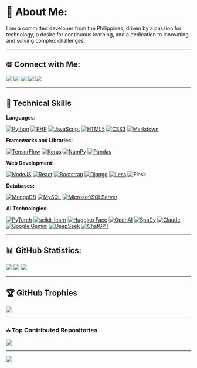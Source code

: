 # 💫 About Me:
I am a committed developer from the Philippines, driven by a passion for technology, a desire for continuous learning, and a dedication to innovating and solving complex challenges.

---

## 🌐 Connect with Me:

<a href="https://github.com/ronknight?tab=followers"><img src="https://img.shields.io/github/followers/ronknight?style=social"></a>
<a href="https://github.com/ronknight/ronknight/stargazers"><img src="https://img.shields.io/github/stars/BEPb/BEPb.svg?logo=github"></a>
<a href="https://github.com/ronknight/ronknight/network/members"><img src="https://img.shields.io/github/forks/BEPb/BEPb.svg?color=blue&logo=github"></a>
<a href="https://twitter.com/PinoyITSolution"><img src="https://img.shields.io/twitter/follow/PinoyITSolution?style=social"></a>
<a href="https://youtube.com/@PinoyITSolution"><img src="https://img.shields.io/youtube/channel/subscribers/UCeoETAlg3skyMcQPqr97omg"></a>

---

## 🚀 Technical Skills

**Languages:**

[![Python](https://img.shields.io/badge/python-3670A0?style=for-the-badge&logo=python&logoColor=ffdd54)](https://www.python.org/)
[![PHP](https://img.shields.io/badge/php-%23777BB4.svg?style=for-the-badge&logo=php&logoColor=white)](https://www.php.net/)
[![JavaScript](https://img.shields.io/badge/javascript-%23323330.svg?style=for-the-badge&logo=javascript&logoColor=%23F7DF1E)](https://developer.mozilla.org/en-US/docs/Web/JavaScript)
[![HTML5](https://img.shields.io/badge/html5-%23E34F26.svg?style=for-the-badge&logo=html5&logoColor=white)](https://developer.mozilla.org/en-US/docs/Web/Guide/HTML/HTML5)
[![CSS3](https://img.shields.io/badge/css3-%231572B6.svg?style=for-the-badge&logo=css3&logoColor=white)](https://developer.mozilla.org/en-US/docs/Web/CSS)
[![Markdown](https://img.shields.io/badge/markdown-%23000000.svg?style=for-the-badge&logo=markdown&logoColor=white)](https://www.markdownguide.org/)

**Frameworks and Libraries:**

[![TensorFlow](https://img.shields.io/badge/TensorFlow-%23FF6F00.svg?style=for-the-badge&logo=TensorFlow&logoColor=white)](https://www.tensorflow.org/)
[![Keras](https://img.shields.io/badge/Keras-%23D00000.svg?style=for-the-badge&logo=Keras&logoColor=white)](https://keras.io/)
[![NumPy](https://img.shields.io/badge/numpy-%23013243.svg?style=for-the-badge&logo=numpy&logoColor=white)](https://numpy.org/)
[![Pandas](https://img.shields.io/badge/pandas-%23150458.svg?style=for-the-badge&logo=pandas&logoColor=white)](https://pandas.pydata.org/)

**Web Development:**

[![NodeJS](https://img.shields.io/badge/node.js-6DA55F?style=for-the-badge&logo=node.js&logoColor=white)](https://nodejs.org/)
[![React](https://img.shields.io/badge/react-%2320232a.svg?style=for-the-badge&logo=react&logoColor=%2361DAFB)](https://reactjs.org/)
[![Bootstrap](https://img.shields.io/badge/bootstrap-%238511FA.svg?style=for-the-badge&logo=bootstrap&logoColor=white)](https://getbootstrap.com/)
[![Django](https://img.shields.io/badge/django-%23092E20.svg?style=for-the-badge&logo=django&logoColor=white)](https://www.djangoproject.com/)
[![Less](https://img.shields.io/badge/less-2B4C80?style=for-the-badge&logo=less&logoColor=white)](http://lesscss.org/) 
![Flask](https://img.shields.io/badge/flask-%23000.svg?style=for-the-badge&logo=flask&logoColor=white)

**Databases:**

[![MongoDB](https://img.shields.io/badge/MongoDB-%234ea94b.svg?style=for-the-badge&logo=mongodb&logoColor=white)](https://www.mongodb.com/)
[![MySQL](https://img.shields.io/badge/mysql-%2300000f.svg?style=for-the-badge&logo=mysql&logoColor=white)](https://www.mysql.com/)
[![MicrosoftSQLServer](https://img.shields.io/badge/Microsoft%20SQL%20Server-CC2927?style=for-the-badge&logo=microsoft%20sql%20server&logoColor=white)](https://www.microsoft.com/en-us/sql-server)

**AI Technologies:**

[![PyTorch](https://img.shields.io/badge/PyTorch-%23EE4C2C.svg?style=for-the-badge&logo=PyTorch&logoColor=white)](https://pytorch.org/)
[![scikit-learn](https://img.shields.io/badge/scikit--learn-%23F7931E.svg?style=for-the-badge&logo=scikit-learn&logoColor=white)](https://scikit-learn.org/)
[![Hugging Face](https://img.shields.io/badge/Hugging%20Face-%23FF6F00.svg?style=for-the-badge&logo=Hugging%20Face&logoColor=white)](https://huggingface.co/)
[![OpenAI](https://img.shields.io/badge/OpenAI-%234EA94B.svg?style=for-the-badge&logo=OpenAI&logoColor=white)](https://openai.com/)
[![SpaCy](https://img.shields.io/badge/SpaCy-%2300C4CC.svg?style=for-the-badge&logo=SpaCy&logoColor=white)](https://spacy.io/)
[![Claude](https://img.shields.io/badge/Claude-%2300CC99.svg?style=for-the-badge&logo=Claude&logoColor=white)](https://claude.ai/)
[![Google Gemini](https://img.shields.io/badge/Google%20Gemini-%23EA4335.svg?style=for-the-badge&logo=Google%20Gemini&logoColor=white)](https://gemini.google.com/)
[![DeepSeek](https://img.shields.io/badge/DeepSeek-%2300ADEF.svg?style=for-the-badge&logo=DeepSeek&logoColor=white)](https://deepseek.ai/)
[![ChatGPT](https://img.shields.io/badge/ChatGPT-%2300ADEF.svg?style=for-the-badge&logo=ChatGPT&logoColor=white)](https://chatgpt.openai.com/)

---

## 📊 GitHub Statistics:
![](https://github-readme-stats.vercel.app/api?username=ronknight&theme=dark&hide_border=false&include_all_commits=true&count_private=true)
![](https://github-readme-streak-stats.herokuapp.com/?user=ronknight&theme=dark&hide_border=false)
![](https://github-readme-stats.vercel.app/api/top-langs/?username=ronknight&theme=dark&hide_border=false&include_all_commits=true&count_private=true&layout=compact)

---

## 🏆 GitHub Trophies
![](https://github-profile-trophy.vercel.app/?username=ronknight&theme=oldie&no-frame=true&no-bg=true&margin-w=4)

---

### 🔝 Top Contributed Repositories
![](https://github-contributor-stats.vercel.app/api?username=ronknight&limit=5&theme=dark&combine_all_yearly_contributions=true)

---

[![](https://visitcount.itsvg.in/api?id=ronknight&icon=0&color=0)](https://visitcount.itsvg.in)

<!-- Proudly created with GPRM ( https://gprm.itsvg.in ) -->
